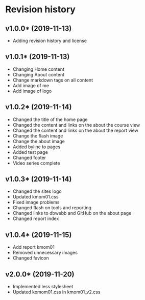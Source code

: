 # Revision history



## v1.0.0* (2019-11-13)

+ Adding revision history and license

## v1.0.1* (2019-11-13)

+ Changing Home content
+ Changing About content
+ Change markdown tags on all content
+ Add image of me
+ Add image of logo

## v1.0.2* (2019-11-14)

+ Changed the title of the home page
+ Changed the content and links on the about the course view
+ Changed the content and links on the about the report view
+ Change the flash image
+ Change the about image
+ Added byline to pages
+ Added test page
+ Changed footer
+ Video series complete

## v1.0.3* (2019-11-14)

+ Changed the sites logo
+ Updated kmom01.css
+ Fixed image problems
+ Changed flash on tools and reporting
+ Changed links to dbwebb and GitHub on the about page
+ Changed report index

## v1.0.4* (2019-11-15)

+ Add report kmom01
+ Removed unnecessary images
+ Changed favicon

## v2.0.0* (2019-11-20)

+ Implemented less stylesheet
+ Updated komom01.css in kmom01_v2.css

